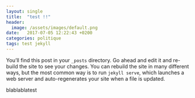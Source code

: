 ```yaml
---
layout: single
title:  "test !!"
header:
  image: /assets/images/default.png
date:   2017-07-05 12:22:43 +0200
categories: politique
tags: test jekyll
---
```


You’ll find this post in your `_posts` directory. Go ahead and edit it and re-build the site to see your changes. You can rebuild the site in many different ways, but the most common way is to run `jekyll serve`, which launches a web server and auto-regenerates your site when a file is updated.


<div id="example"></div>

blablablatest


<script src="https://d3js.org/d3.v4.min.js"></script>
<script>
 var baseurl = '{{site.baseurl}}';
</script>
<script src="{{site.baseurl}}/assets/js/test-d3.js">
</script>
